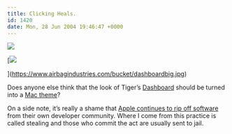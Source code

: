 ```yaml
---
title: Clicking Heals.
id: 1420
date: Mon, 28 Jun 2004 19:46:47 +0000
---
```


[![](https://www.airbagindustries.com/bucket/dashboard.gif)](https://www.airbagindustries.com/bucket/dashboardbig.jpg)



[![](https://www.airbagindustries.com/bucket/dashboard2.gif)



](https://www.airbagindustries.com/bucket/dashboardbig.jpg)



Does anyone else think that the look of Tiger’s [Dashboard](http://www.apple.com/macosx/tiger/dashboard.html) should be turned into a [Mac theme](http://www.macthemes.net/reviews/themes.php)?  

On a side note, it’s really a shame that [Apple continues to rip off software](http://www.konfabulator.com/) from their own developer community. Where I come from this practice is called stealing and those who commit the act are usually sent to jail.






